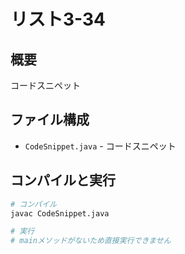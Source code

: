 # リスト3-34

## 概要
コードスニペット

## ファイル構成
- `CodeSnippet.java` - コードスニペット

## コンパイルと実行
```bash
# コンパイル
javac CodeSnippet.java

# 実行
# mainメソッドがないため直接実行できません
```
